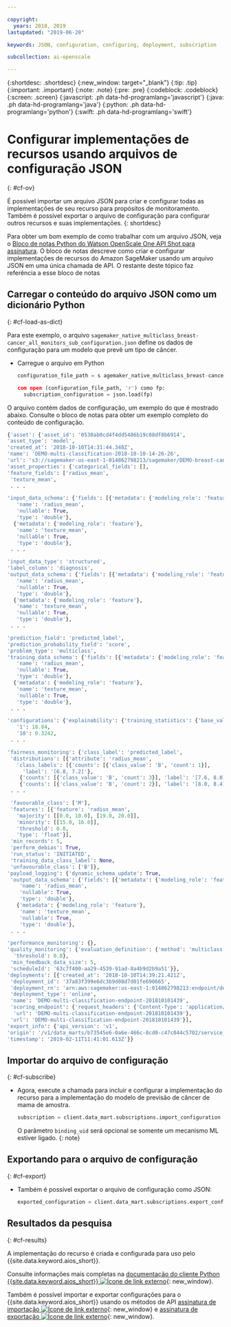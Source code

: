 ```yaml
---

copyright:
  years: 2018, 2019
lastupdated: "2019-06-28"

keywords: JSON, configuration, configuring, deployment, subscription

subcollection: ai-openscale

---
```


{:shortdesc: .shortdesc}
{:new_window: target="_blank"}
{:tip: .tip}
{:important: .important}
{:note: .note}
{:pre: .pre}
{:codeblock: .codeblock}
{:screen: .screen}
{:javascript: .ph data-hd-programlang='javascript'}
{:java: .ph data-hd-programlang='java'}
{:python: .ph data-hd-programlang='python'}
{:swift: .ph data-hd-programlang='swift'}

# Configurar implementações de recursos usando arquivos de configuração JSON
{: #cf-ov}

É possível importar um arquivo JSON para criar e configurar todas as implementações de seu recurso
para propósitos de monitoramento. Também é possível exportar o arquivo de configuração para configurar
outros recursos e suas implementações.
{: shortdesc}

Para obter um bom exemplo de como trabalhar com um arquivo JSON, veja o [Bloco de notas Python do Watson OpenScale One API Shot para assinatura](https://github.com/pmservice/ai-openscale-tutorials/blob/master/notebooks/Watson%20OpenScale%20One%20API%20Shot%20for%20subscription.ipynb). O bloco de notas descreve como criar e configurar implementações de recursos do Amazon SageMaker usando um arquivo JSON em uma única
chamada de API. O restante deste tópico faz referência a esse bloco de notas

## Carregar o conteúdo do arquivo JSON como um dicionário Python
{: #cf-load-as-dict}

Para este exemplo, o arquivo `sagemaker_native_multiclass_breast-cancer_all_monitors_sub_configuration.json` define os dados de configuração para um modelo que prevê um tipo de câncer.

- Carregue o arquivo em Python

    ```python
    configuration_file_path = s agemaker_native_multiclass_breast-cancer_all_monitors_sub_configuration.json '

  com open (configuration_file_path, 'r') como fp:
      subscription_configuration = json.load(fp)
    ```

O arquivo contém dados de configuração, um exemplo do que é mostrado abaixo. Consulte o bloco de notas para obter um exemplo completo do conteúdo de configuração.

  ```python
  {'asset': {'asset_id': '0530ab0cd4f4dd5486b19c08df8b6914',
  'asset_type': 'model',
  'created_at': '2018-10-10T14:31:44.348Z',
  'name': 'DEMO-multi-classification-2018-10-10-14-26-26',
  'url': 's3://sagemaker-us-east-1-014862798213/sagemaker/DEMO-breast-cancer-prediction/DEMO-multi-classification-2018-10-10-14-26-26/output/model.tar.gz'},
 'asset_properties': {'categorical_fields': [],
  'feature_fields': ['radius_mean',
   'texture_mean',
   . . .

  'input_data_schema': {'fields': [{'metadata': {'modeling_role': 'feature'},
     'name': 'radius_mean',
     'nullable': True,
     'type': 'double'},
    {'metadata': {'modeling_role': 'feature'},
     'name': 'texture_mean',
     'nullable': True,
     'type': 'double'},
   . . .

  'input_data_type': 'structured',
  'label_column': 'diagnosis',
  'output_data_schema': {'fields': [{'metadata': {'modeling_role': 'feature'},
     'name': 'radius_mean',
     'nullable': True,
     'type': 'double'},
    {'metadata': {'modeling_role': 'feature'},
     'name': 'texture_mean',
     'nullable': True,
     'type': 'double'},
   . . .

  'prediction_field': 'predicted_label',
  'prediction_probability_field': 'score',
  'problem_type': 'multiclass',
  'training_data_schema': {'fields': [{'metadata': {'modeling_role': 'feature'},
     'name': 'radius_mean',
     'nullable': True,
     'type': 'double'},
    {'metadata': {'modeling_role': 'feature'},
     'name': 'texture_mean',
     'nullable': True,
     'type': 'double'},
   . . .

 'configurations': {'explainability': {'training_statistics': {'base_values': {'0': 13.37,
     '1': 18.84,
     '10': 0.3242,
   . . .

  'fairness_monitoring': {'class_label': 'predicted_label',
   'distributions': [{'attribute': 'radius_mean',
     'class_labels': [{'counts': [{'class_value': 'B', 'count': 1}],
       'label': '[6.8, 7.2]'},
      {'counts': [{'class_value': 'B', 'count': 3}], 'label': '[7.6, 8.0]'},
      {'counts': [{'class_value': 'B', 'count': 2}], 'label': '[8.0, 8.4]'},
   . . .

   'favourable_class': ['M'],
   'features': [{'feature': 'radius_mean',
     'majority': [[0.0, 10.0], [19.0, 20.0]],
     'minority': [[15.0, 16.0]],
     'threshold': 0.8,
     'type': 'float'}],
   'min_records': 5,
   'perform_debias': True,
   'run_status': 'INITIATED',
   'training_data_class_label': None,
   'unfavourable_class': ['B']},
  'payload_logging': {'dynamic_schema_update': True,
   'output_data_schema': {'fields': [{'metadata': {'modeling_role': 'feature'},
      'name': 'radius_mean',
      'nullable': True,
      'type': 'double'},
     {'metadata': {'modeling_role': 'feature'},
      'name': 'texture_mean',
      'nullable': True,
      'type': 'double'},
   . . .

  'performance_monitoring': {},
  'quality_monitoring': {'evaluation_definition': {'method': 'multiclass',
    'threshold': 0.8},
   'min_feedback_data_size': 5,
   'scheduleId': '63c7f400-aa29-4539-91ad-8a4b9d2b9a51'}},
 'deployments': [{'created_at': '2018-10-10T14:39:21.421Z',
   'deployment_id': '37a83f399e6dc3b9d08d7d01fe690665',
   'deployment_rn': 'arn:aws:sagemaker:us-east-1:014862798213:endpoint/demo-multi-classification-endpoint-201810101439',
   'deployment_type': 'online',
   'name': 'DEMO-multi-classification-endpoint-201810101439',
   'scoring_endpoint': {'request_headers': {'Content-Type': 'application/json'},
    'url': 'DEMO-multi-classification-endpoint-201810101439'},
   'url': 'DEMO-multi-classification-endpoint-201810101439'}],
 'export_info': {'api_version': 'v1',
  'origin': '/v1/data_marts/b73545e6-0a6e-466c-8cd0-c47c044c5702/service_bindings/bf44cc7f-990d-4942-bfc6-cbcf71a1b78c/subscriptions/0530ab0cd4f4dd5486b19c08df8b6914',
  'timestamp': '2019-02-11T11:41:01.613Z'}}
  ```

## Importar do arquivo de configuração
{: #cf-subscribe}

- Agora, execute a chamada para incluir e configurar a implementação do recurso para a implementação
do modelo de previsão de câncer de mama de amostra.

    ```python
    subscription = client.data_mart.subscriptions.import_configuration (binding_uid = binding_uid, configuration_data = subscription_configuration)
    ```

  O parâmetro `binding_uid` será opcional se somente um mecanismo ML estiver ligado.
  {: note}

## Exportando para o arquivo de configuração
{: #cf-export}

- Também é possível exportar o arquivo de configuração como JSON:

    ```python
    exported_configuration = client.data_mart.subscriptions.export_configuration (binding_uid = binding_uid, subscription_uid=subscription.uid)
    ```

## Resultados da pesquisa
{: #cf-results}

A implementação do recurso é criada e configurada para uso pelo {{site.data.keyword.aios_short}}.

Consulte informações mais completas na [documentação do cliente Python {{site.data.keyword.aios_short}} ![Ícone de link externo](../../icons/launch-glyph.svg "Ícone de link externo")](http://ai-openscale-python-client-dev.mybluemix.net/#subscriptions){: new_window}.

Também é possível importar e exportar configurações para o {{site.data.keyword.aios_short}}
usando os métodos de API [assinatura de importação ![Ícone de link externo](../../icons/launch-glyph.svg "Ícone de link externo")](https://{DomainName}/apidocs/ai-openscale#import-subscription){: new_window} e [assinatura de exportação ![Ícone de link externo](../../icons/launch-glyph.svg "Ícone de link externo")](https://{DomainName}/apidocs/ai-openscale#export-subscription){: new_window}.

